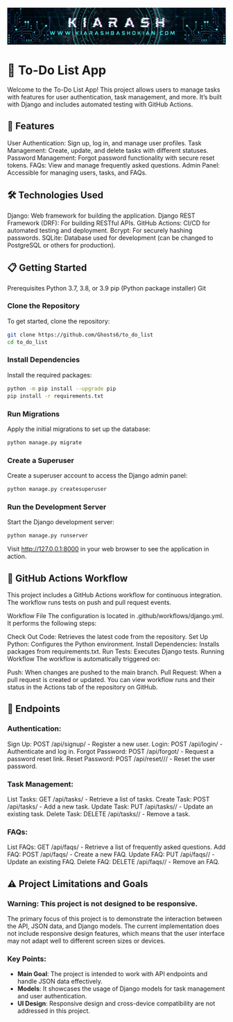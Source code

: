 ![baner](https://github.com/Ghosts6/Local-website/blob/main/img/Baner.png)

# 📝 To-Do List App
Welcome to the To-Do List App! This project allows users to manage tasks with features for user authentication, task management, and more. It’s built with Django and includes automated testing with GitHub Actions.

## 🚀 Features
User Authentication: Sign up, log in, and manage user profiles.
Task Management: Create, update, and delete tasks with different statuses.
Password Management: Forgot password functionality with secure reset tokens.
FAQs: View and manage frequently asked questions.
Admin Panel: Accessible for managing users, tasks, and FAQs.

## 🛠️ Technologies Used
Django: Web framework for building the application.
Django REST Framework (DRF): For building RESTful APIs.
GitHub Actions: CI/CD for automated testing and deployment.
Bcrypt: For securely hashing passwords.
SQLite: Database used for development (can be changed to PostgreSQL or others for production).

## 📋 Getting Started
Prerequisites
Python 3.7, 3.8, or 3.9
pip (Python package installer)
Git

### Clone the Repository
To get started, clone the repository:
```sh
git clone https://github.com/Ghosts6/to_do_list
cd to_do_list
```
### Install Dependencies
Install the required packages:
```sh
python -m pip install --upgrade pip
pip install -r requirements.txt
```
### Run Migrations
Apply the initial migrations to set up the database:
```sh
python manage.py migrate
```
### Create a Superuser
Create a superuser account to access the Django admin panel:
```sh
python manage.py createsuperuser
```
### Run the Development Server
Start the Django development server:
```sh
python manage.py runserver
```
Visit http://127.0.0.1:8000 in your web browser to see the application in action.

## 🔧 GitHub Actions Workflow
This project includes a GitHub Actions workflow for continuous integration. The workflow runs tests on push and pull request events.

Workflow File
The configuration is located in .github/workflows/django.yml. It performs the following steps:

Check Out Code: Retrieves the latest code from the repository.
Set Up Python: Configures the Python environment.
Install Dependencies: Installs packages from requirements.txt.
Run Tests: Executes Django tests.
Running Workflow
The workflow is automatically triggered on:

Push: When changes are pushed to the main branch.
Pull Request: When a pull request is created or updated.
You can view workflow runs and their status in the Actions tab of the repository on GitHub.

## 🧩 Endpoints
### Authentication:
Sign Up: POST /api/signup/ - Register a new user.
Login: POST /api/login/ - Authenticate and log in.
Forgot Password: POST /api/forgot/ - Request a password reset link.
Reset Password: POST /api/reset/<uidb64>/<token>/ - Reset the user password.

### Task Management:
List Tasks: GET /api/tasks/ - Retrieve a list of tasks.
Create Task: POST /api/tasks/ - Add a new task.
Update Task: PUT /api/tasks/<id>/ - Update an existing task.
Delete Task: DELETE /api/tasks/<id>/ - Remove a task.

### FAQs:
List FAQs: GET /api/faqs/ - Retrieve a list of frequently asked questions.
Add FAQ: POST /api/faqs/ - Create a new FAQ.
Update FAQ: PUT /api/faqs/<id>/ - Update an existing FAQ.
Delete FAQ: DELETE /api/faqs/<id>/ - Remove an FAQ.


## ⚠️ Project Limitations and Goals
### Warning: This project is not designed to be responsive.
The primary focus of this project is to demonstrate the interaction between the API, JSON data, and Django models. The current implementation does not include responsive design features, which means that the user interface may not adapt well to different screen sizes or devices.

### Key Points:
- **Main Goal**: The project is intended to work with API endpoints and handle JSON data effectively.
- **Models**: It showcases the usage of Django models for task management and user authentication.
- **UI Design**: Responsive design and cross-device compatibility are not addressed in this project.
